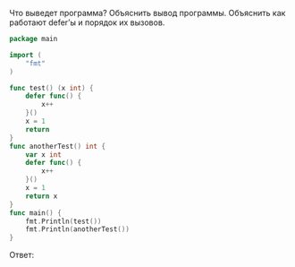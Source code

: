 Что выведет программа? Объяснить вывод программы. Объяснить как работают
defer’ы и порядок их вызовов.
```go
package main

import (
	"fmt"
)

func test() (x int) {
	defer func() {
		x++
	}()
	x = 1
	return
}
func anotherTest() int {
	var x int
	defer func() {
		x++
	}()
	x = 1
	return x
}
func main() {
	fmt.Println(test())
	fmt.Println(anotherTest())
}
```

Ответ:
```
